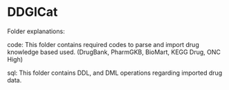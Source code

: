 # DDGICat

Folder explanations:

code: This folder contains required codes to parse and import drug knowledge based used. (DrugBank, PharmGKB, BioMart, KEGG Drug, ONC High)


sql: This folder contains DDL, and DML operations regarding imported drug data.

